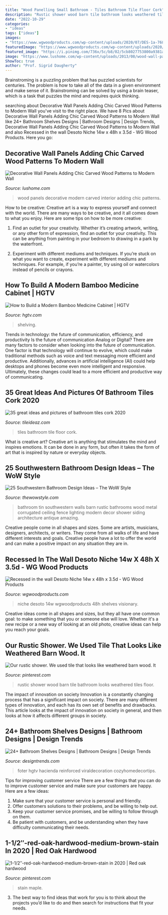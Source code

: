 ```yaml
---
title: "Wood Panelling Small Bathroom - Tiles Bathroom Tile Floor Cork"
description: "Rustic shower wood barn tile bathroom looks weathered tiles floor"
date: "2022-10-29"
categories:
- "ideas"
tags: ["ideas"]
images:
- "https://www.wgwoodproducts.com/wp-content/uploads/2020/07/DES-1a-768x1024.jpg"
featuredImage: "https://www.wgwoodproducts.com/wp-content/uploads/2020/07/DES-1a-768x1024.jpg"
featured_image: "https://i.pinimg.com/736x/5c/b8/02/5cb8027753800a9381a229d37bf71da5.jpg"
image: "https://www.lushome.com/wp-content/uploads/2013/08/wood-wall-panels-interior-design-trends-22.jpg"
ShowToc: true
author: "Prof. Sigrid Daugherty"
---
```



Brainstroming is a puzzling problem that has puzzled scientists for centuries. The problem is how to take all of the data in a given environment and make sense of it. Brainstroming can be solved by using a brain teaser, which is a task that puzzles the mind and requires quick thinking.

	

		
searching about Decorative Wall Panels Adding Chic Carved Wood Patterns to Modern Wall you've visit to the right place. We have 8 Pics about Decorative Wall Panels Adding Chic Carved Wood Patterns to Modern Wall like 24+ Bathroom Shelves Designs | Bathroom Designs | Design Trends, Decorative Wall Panels Adding Chic Carved Wood Patterns to Modern Wall and also Recessed in the wall Desoto Niche 14w x 48h x 3.5d - WG Wood Products. Here you go:
		
    
## Decorative Wall Panels Adding Chic Carved Wood Patterns To Modern Wall

<img loading=lazy src="https://www.lushome.com/wp-content/uploads/2013/08/wood-wall-panels-interior-design-trends-22.jpg" onerror="this.onerror=null;this.src='https://tse2.mm.bing.net/th?id=OIP.ndwXnRP1NdJ-xdLCGxXXxAHaHa&amp;pid=15.1';" alt="Decorative Wall Panels Adding Chic Carved Wood Patterns to Modern Wall">

_Source: lushome.com_

>wood panels decorative modern carved interior adding chic patterns. 

	

How to be creative:
Creative art is a way to express yourself and connect with the world. There are many ways to be creative, and it all comes down to what you enjoy. Here are some tips on how to be more creative:
1. Find an outlet for your creativity. Whether it’s creating artwork, writing, or any other form of expression, find an outlet for your creativity. This can be anything from painting in your bedroom to drawing in a park by the waterfront.

2. Experiment with different mediums and techniques. If you’re stuck on what you want to create, experiment with different mediums and techniques. For example, if you’re a painter, try using oil or watercolors instead of pencils or crayons.

    
## How To Build A Modern Bamboo Medicine Cabinet | HGTV

<img loading=lazy src="https://hgtvhome.sndimg.com/content/dam/images/hgtv/fullset/2008/9/9/0/HCCAN311_Cabinet-After.jpg.rend.hgtvcom.616.862.suffix/1400943454355.jpeg" onerror="this.onerror=null;this.src='https://tse1.mm.bing.net/th?id=OIP.fQYLiqQ9WEaD50pIRZundwHaKX&amp;pid=15.1';" alt="How to Build a Modern Bamboo Medicine Cabinet | HGTV">

_Source: hgtv.com_

>shelving. 

	

Trends in technology: the future of communication, efficiency, and productivity
Is the future of communication Analog or Digital? 
There are many factors to consider when looking into the future of communication. One factor is that technology will continue to evolve, which could make traditional methods such as voice and text messaging more efficient and productive. Additionally, advances in artificial intelligence (AI) could help desktops and phones become even more intelligent and responsive. Ultimately, these changes could lead to a more efficient and productive way of communicating.

    
## 35 Great Ideas And Pictures Of Bathroom Tiles Cork 2020

<img loading=lazy src="https://www.tileideaz.com/wp-content/uploads/2015/11/simple-bathroom-floor-tile-ideas-e072zfjo.jpg" onerror="this.onerror=null;this.src='https://tse2.mm.bing.net/th?id=OIP.NSLNo-laLTnQ1VpUehX0CgHaFm&amp;pid=15.1';" alt="35 great ideas and pictures of bathroom tiles cork 2020">

_Source: tileideaz.com_

>tiles bathroom tile floor cork. 

	

What is creative art?
Creative art is anything that stimulates the mind and inspires emotions. It can be done in any form, but often it takes the form of art that is inspired by nature or everyday objects.

    
## 25 Southwestern Bathroom Design Ideas – The WoW Style

<img loading=lazy src="http://thewowstyle.com/wp-content/uploads/2016/07/Cool-Southwestern-Bathroom-Design-Ideas.jpg" onerror="this.onerror=null;this.src='https://tse2.mm.bing.net/th?id=OIP.Hf4a_14yBq4gZjqFW3aeoAHaJ3&amp;pid=15.1';" alt="25 Southwestern Bathroom Design Ideas – The WoW Style">

_Source: thewowstyle.com_

>bathroom tin southwestern walls barn rustic bathrooms wood metal corrugated ceiling fence lighting modern decor shower siding architecture antique amazing. 

	

Creative people come in all shapes and sizes. Some are artists, musicians, designers, architects, or writers. They come from all walks of life and have different interests and goals. Creative people have a lot to offer the world and can make a positive impact on any situation they are in.

    
## Recessed In The Wall Desoto Niche 14w X 48h X 3.5d - WG Wood Products

<img loading=lazy src="https://www.wgwoodproducts.com/wp-content/uploads/2020/07/DES-1a-768x1024.jpg" onerror="this.onerror=null;this.src='https://tse3.mm.bing.net/th?id=OIP.4tIFsGdcUZMdU9aknW57CQHaJ4&amp;pid=15.1';" alt="Recessed in the wall Desoto Niche 14w x 48h x 3.5d - WG Wood Products">

_Source: wgwoodproducts.com_

>niche desoto 14w wgwoodproducts 48h shelves visionary. 

	

Creative ideas come in all shapes and sizes, but they all have one common goal: to make something that you or someone else will love. Whether it's a new recipe or a new way of looking at an old photo, creative ideas can help you reach your goals.

    
## Our Rustic Shower. We Used Tile That Looks Like Weathered Barn Wood. It

<img loading=lazy src="https://i.pinimg.com/736x/83/77/82/8377828a7dc261d606d9fd9b7f1d2119--rustic-shower-barn-wood.jpg" onerror="this.onerror=null;this.src='https://tse1.mm.bing.net/th?id=OIP.w30zUmGJd8pxXCg3cJ8mrQHaNJ&amp;pid=15.1';" alt="Our rustic shower. We used tile that looks like weathered barn wood. It">

_Source: pinterest.com_

>rustic shower wood barn tile bathroom looks weathered tiles floor. 

	

The impact of innovation on society
Innovation is a constantly changing process that has a significant impact on society. There are many different types of innovation, and each has its own set of benefits and drawbacks. This article looks at the impact of innovation on society in general, and then looks at how it affects different groups in society.

    
## 24+ Bathroom Shelves Designs | Bathroom Designs | Design Trends

<img loading=lazy src="https://images.designtrends.com/wp-content/uploads/2016/03/02055742/Small-Rustic-Bathroom-Shelving.jpeg" onerror="this.onerror=null;this.src='https://tse3.mm.bing.net/th?id=OIP.LRw4LPskMZCBOkHw3dH4YgHaJ4&amp;pid=15.1';" alt="24+ Bathroom Shelves Designs | Bathroom Designs | Design Trends">

_Source: designtrends.com_

>foter hgtv hacienda reinforced viraldecoration cozyhomedecortips. 

	

Tips for improving customer service
There are a few things that you can do to improve customer service and make sure your customers are happy. Here are a few ideas:
1. Make sure that your customer service is personal and friendly.
2. Offer customers solutions to their problems, and be willing to help out.
3. Keep your customer service promises, and be willing to follow through on them.
4. Be patient with customers, and be understanding when they have difficulty communicating their needs.

    
## 1-1/2″-red-oak-hardwood-medium-brown-stain In 2020 | Red Oak Hardwood

<img loading=lazy src="https://i.pinimg.com/736x/5c/b8/02/5cb8027753800a9381a229d37bf71da5.jpg" onerror="this.onerror=null;this.src='https://tse1.mm.bing.net/th?id=OIP.sPgTQmbBSvF76o6m8LVEvwHaPO&amp;pid=15.1';" alt="1-1/2″-red-oak-hardwood-medium-brown-stain in 2020 | Red oak hardwood">

_Source: pinterest.com_

>stain maple. 

	

3. The best way to find ideas that work for you is to think about the projects you’d like to do and then search for instructions that fit your needs.

